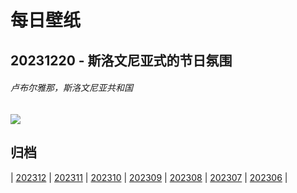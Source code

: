 # 每日壁纸

## 20231220 - 斯洛文尼亚式的节日氛围

###### 卢布尔雅那，斯洛文尼亚共和国

![](https://www.bing.com/th?id=OHR.LjubljanaLights_ZH-CN3179297953_UHD.jpg)

## 归档

| [202312](/202312/README.md)
| [202311](/202311/README.md)
| [202310](/202310/README.md)
| [202309](/202309/README.md)
| [202308](/202308/README.md)
| [202307](/202307/README.md)
| [202306](/202306/README.md)
|